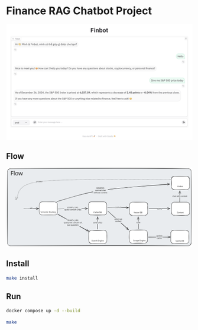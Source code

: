 # Finance RAG Chatbot Project

![alt text](images/chat.png)

## Flow

![alt text](images/flow.svg)

## Install

```bash
make install
```

## Run

```bash
docker compose up -d --build
```

```bash
make
```